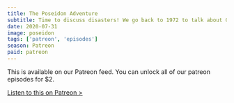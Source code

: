 ```yaml
---
title: The Poseidon Adventure
subtitle: Time to discuss disasters! We go back to 1972 to talk about Gene Hackman, Ernest Borgnine and The Poseidon Adventure.
date: 2020-07-31
image: poseidon
tags: ['patreon', 'episodes']
season: Patreon
paid: patreon
---
```

<div class="callout patreon">
This is available on our Patreon feed. You can unlock all of our patreon episodes for $2.

<a class="button" href="https://www.patreon.com/posts/paid-podcast-39926393?utm_medium=clipboard_copy&utm_source=copy_to_clipboard&utm_campaign=postshare">Listen to this on Patreon &gt;</a>
</div>